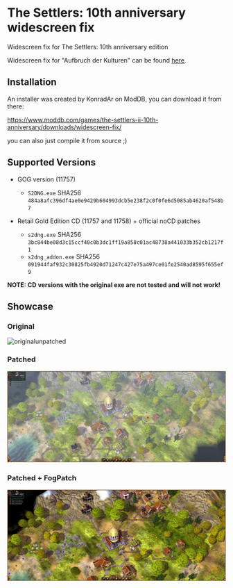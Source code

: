 # The Settlers: 10th anniversary widescreen fix
Widescreen fix for The Settlers: 10th anniversary edition

Widescreen fix for "Aufbruch der Kulturen" can be found [here](https://github.com/zocker-160/Die-Siedler-Aufbruch-der-Kulturen-widescreen-fix).

## Installation

An installer was created by KonradAr on ModDB, you can download it from there:

https://www.moddb.com/games/the-settlers-ii-10th-anniversary/downloads/widescreen-fix/

you can also just compile it from source ;)

## Supported Versions
- GOG version (11757)
    - `S2DNG.exe` SHA256 `484a8afc396df4ae0e9429b604993dcb5e238f2c0f0fe6d5085ab4620af548b7`

- Retail Gold Edition CD (11757 and 11758) + official noCD patches
	- `s2dng.exe` SHA256 `3bc844be08d3c15ccf40c0b3dc1ff19a858c01ac48738a441033b352cb1217f1`
	- `s2dng_addon.exe` SHA256 `091944faf932c30825fb4920d71247c427e75a497ce01fe2540ad8595f655ef9`

**NOTE: CD versions with the original exe are not tested and will not work!**

## Showcase
### Original
![originalunpatched](data/images/original.png)

### Patched
![patched](data/images/WidescreenPatch.jpg)

### Patched + FogPatch
![patchedandfog](data/images/WidescreenPatch_FogPatch.jpg)
